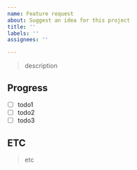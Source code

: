 ```yaml
---
name: Feature request
about: Suggest an idea for this project
title: ''
labels: ''
assignees: ''

---
```


>description

## Progress
- [ ] todo1
- [ ] todo2
- [ ] todo3

## ETC
> etc
